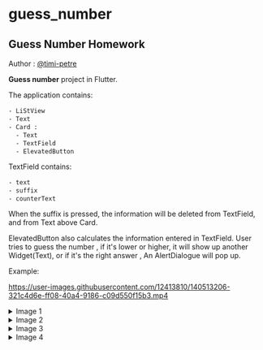 # guess_number
## Guess Number Homework

Author : [@timi-petre ](https://github.com/timi-petre)

**Guess number** project in Flutter.

The application contains:

    - LiStView
    - Text
    - Card : 
      - Text
      - TextField
      - ElevatedButton
  
  TextField contains:

    - text
    - suffix
    - counterText

When the suffix is pressed, the information will be deleted from TextField, and from Text above Card.

ElevatedButton also calculates the information entered in TextField.
User tries to guess the number , if it's lower or higher, it will show up another Widget(Text), or if it's the right answer , An AlertDialogue will pop up.

Example:
 
https://user-images.githubusercontent.com/12413810/140513206-321c4d6e-ff08-40a4-9186-c09d550f15b3.mp4



<details>
  <summary>Image 1</summary>

<img src="https://github.com/timi-petre/guess_number/blob/5c5c395cf4bcfa330043d817ad4ec417acba9713/assets/1.png" alt="Image 1" height="30%" width="50%">

</details>

<details>
  <summary>Image 2</summary>

   <img src="https://github.com/timi-petre/guess_number/blob/5c5c395cf4bcfa330043d817ad4ec417acba9713/assets/2.png" alt="Image 2" height="30%" width="50%">

</details>


<details>
  <summary>Image 3</summary>

   <img src="https://github.com/timi-petre/guess_number/blob/5c5c395cf4bcfa330043d817ad4ec417acba9713/assets/3.png" alt="Image 3" height="30%" width="50%">

</details>


<details>
  <summary>Image 4</summary>

   <img src="https://github.com/timi-petre/guess_number/blob/5c5c395cf4bcfa330043d817ad4ec417acba9713/assets/4.png" alt="Image 4" height="30%" width="50%">

</details>

  
